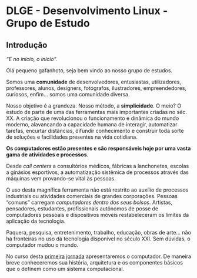 # DLGE - Desenvolvimento Linux - Grupo de Estudo

## Introdução


*“E no início, o início”.*

Olá pequeno gafanhoto, seja bem vindo ao nosso grupo de estudos. 

Somos uma __comunidade__ de desenvolvedores, entusiastas, utilizadores, professores, alunos, designers, fotógrafos, ilustradores, empreendedores, curiosos, enfim... somos uma comunidade diversa.

Nosso objetivo é a grandeza. Nosso método, a __simplicidade__. O meio? O estudo de parte de uma das ferramentas mais importantes criadas no séc. XX. A criação que revolucionou o funcionamento e dinâmica do mundo moderno, alavancando a capacidade humana de interagir, automatizar tarefas, encurtar distâncias, difundir conhecimento e construir toda sorte de soluções e facilidades presentes na vida cotidiana.

__Os computadores estão presentes e são responsáveis hoje por uma vasta gama de atividades e processos__. 

Desde *call centers* a consultórios médicos, fábricas a lanchonetes, escolas a ginásios esportivos, a automatização sistêmica de processos através das máquinas vem provando-se vital às pessoas.

O uso desta magnífica ferramenta não está restrito ao auxílio de processos industriais ou atividades comerciais de grandes corporações. Pessoas “comuns” carregam *computadores dentro dos seus bolsos*. Artistas, pensadores, estudantes, profissionais autônomos  de posse de computadores pessoais e dispositivos móveis restabeleceram os limites da aplicação da tecnologia.

Paquera, pesquisa, entretenimento, trabalho, educação, obras de arte… não há fronteiras no uso da tecnologia disponível no século XXI. Sem dúvidas, o computador mudou o mundo.

No curso desta [primeira jornada](./jornadas/I/README.md) apresentaremos o computador. De maneira breve conheceremos sua história, arquitetura e os componentes básicos que o definem como um sistema computacional.
